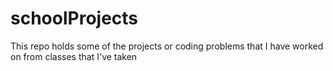 # schoolProjects

This repo holds some of the projects or coding problems that I have worked
on from classes that I've taken 
